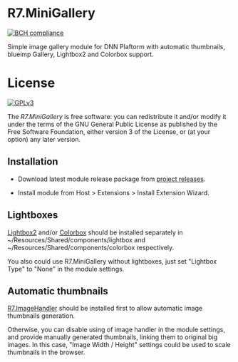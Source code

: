 # R7.MiniGallery

[![BCH compliance](https://bettercodehub.com/edge/badge/roman-yagodin/R7.MiniGallery)](https://bettercodehub.com/)

Simple image gallery module for DNN Plaftorm with automatic thumbnails, blueimp Gallery, Lightbox2 and Colorbox support. 

# License

[![GPLv3](http://www.gnu.org/graphics/gplv3-127x51.png)](http://www.gnu.org/licenses/gpl.txt)

The *R7.MiniGallery* is free software: you can redistribute it and/or modify it under the terms of 
the GNU General Public License as published by the Free Software Foundation, either version 3 of the License, 
or (at your option) any later version.

## Installation

- Download latest module release package from [project releases](https://github.com/roman-yagodin/R7.MiniGallery/releases).

- Install module from Host &gt; Extensions &gt; Install Extension Wizard.

## Lightboxes

[Lightbox2](https://github.com/lokesh/lightbox2) and/or [Colorbox](https://github.com/jackmoore/colorbox) should be installed separately in ~/Resources/Shared/components/lightbox and ~/Resources/Shared/components/colorbox respectively.

You also could use R7.MiniGallery without lightboxes, just set "Lightbox Type" to "None" in the module settings.

## Automatic thumbnails

[R7.ImageHandler](https://github.com/roman-yagodin/R7.ImageHandler) should be installed first to allow automatic image thumbnails generation.

Otherwise, you can disable using of image handler in the module settings, and provide manually generated thumbnails, linking them to original big images. In this case, "Image Width / Height" settings could be used to scale thumbnails in the browser.
